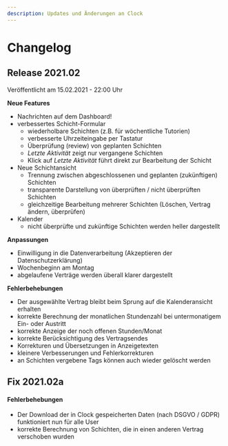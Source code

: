 ```yaml
---
description: Updates und Änderungen an Clock
---
```


# Changelog

## Release 2021.02

Veröffentlicht am 15.02.2021 - 22:00 Uhr

**Neue Features**

* Nachrichten auf dem Dashboard!
* verbessertes Schicht-Formular
  * wiederholbare Schichten \(z.B. für wöchentliche Tutorien\)
  * verbesserte Uhrzeiteingabe per Tastatur
  * Überprüfung \(review\) von geplanten Schichten
  * _Letzte Aktivität_ zeigt nur vergangene Schichten
  * Klick auf _Letzte Aktivität_ führt direkt zur Bearbeitung der Schicht
* Neue Schichtansicht
  * Trennung zwischen abgeschlossenen und geplanten \(zukünftigen\) Schichten
  * transparente Darstellung von überprüften / nicht überprüften Schichten
  * gleichzeitige Bearbeitung mehrerer Schichten \(Löschen, Vertrag ändern, überprüfen\)
* Kalender
  * nicht überprüfte und zukünftige Schichten werden heller dargestellt

**Anpassungen**

* Einwilligung in die Datenverarbeitung \(Akzeptieren der Datenschutzerklärung\)
* Wochenbeginn am Montag
* abgelaufene Verträge werden überall klarer dargestellt

**Fehlerbehebungen**

* Der ausgewählte Vertrag bleibt beim Sprung auf die Kalenderansicht erhalten
* korrekte Berechnung der monatlichen Stundenzahl bei untermonatigem Ein- oder Austritt
* korrekte Anzeige der noch offenen Stunden/Monat
* korrekte Berücksichtigung des Vertragsendes
* Korrekturen und Übersetzungen in Anzeigetexten
* kleinere Verbesserungen und Fehlerkorrekturen
* an Schichten vergebene Tags können auch wieder gelöscht werden

## Fix 2021.02a

#### Fehlerbehebungen 

* Der Download der in Clock gespeicherten Daten \(nach DSGVO / GDPR\) funktioniert nun für alle User
* korrekte Berechnung von Schichten, die in einen anderen Vertrag verschoben wurden



